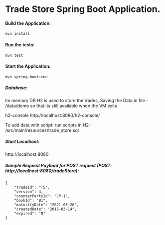 # Trade Store Spring Boot Application.

#### Build the Application:
``` mvn install ```

#### Run the tests:
``` mvn test ```

#### Start the Application:
``` mvn spring-boot:run ```


##### Database: 
Im memory DB H2 is used to store the trades, Saving the Data in file - /data/demo so that its still available when the VM exits

h2-console
http://localhost:8080/h2-console/

To add data with script:
run scripts in H2- /src/main/resources/trade_store.sql


##### Start Localhost:
http://localhost:8080


##### Sample Request Payload for POST request (POST: http://localhost:8080/tradeStore):

```
{  
    "tradeId": "T5",
    "version": 4,
    "counterPartyId": "CP-1",
    "bookId": "B1",
    "maturityDate": "2021-05-20",
    "createdDate": "2015-03-14",
    "expired": "N"
}
```
